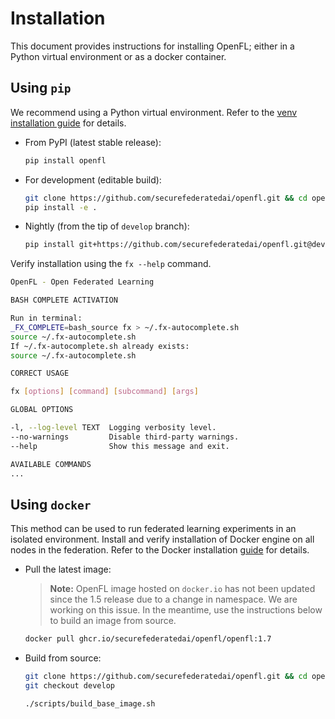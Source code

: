 # Installation

This document provides instructions for installing OpenFL; either in a Python virtual environment or as a docker container.

## Using `pip`

We recommend using a Python virtual environment. Refer to the [venv installation guide](https://docs.python.org/3/library/venv.html) for details.

* From PyPI (latest stable release):

    ```bash
    pip install openfl
    ```

* For development (editable build):

    ```bash
    git clone https://github.com/securefederatedai/openfl.git && cd openfl
    pip install -e .
    ```

* Nightly (from the tip of `develop` branch):

    ```bash
    pip install git+https://github.com/securefederatedai/openfl.git@develop
    ```

Verify installation using the `fx --help` command.

```bash
OpenFL - Open Federated Learning                                                

BASH COMPLETE ACTIVATION

Run in terminal:
_FX_COMPLETE=bash_source fx > ~/.fx-autocomplete.sh
source ~/.fx-autocomplete.sh
If ~/.fx-autocomplete.sh already exists:
source ~/.fx-autocomplete.sh

CORRECT USAGE

fx [options] [command] [subcommand] [args]

GLOBAL OPTIONS

-l, --log-level TEXT  Logging verbosity level.
--no-warnings         Disable third-party warnings.
--help                Show this message and exit.

AVAILABLE COMMANDS
...
```

## Using `docker`

This method can be used to run federated learning experiments in an isolated environment. Install and verify installation of Docker engine on all nodes in the federation. Refer to the Docker installation [guide](https://docs.docker.com/engine/install/) for details.

* Pull the latest image:

	> **Note:** OpenFL image hosted on `docker.io` has not been updated since the 1.5 release due to a change in namespace. We are working on this issue. In the meantime, use the instructions below to build an image from source.

	```bash
	docker pull ghcr.io/securefederatedai/openfl/openfl:1.7
	```
   
* Build from source:
	```bash
	git clone https://github.com/securefederatedai/openfl.git && cd openfl
	git checkout develop
    ```
    ```bash
	./scripts/build_base_image.sh
	```
